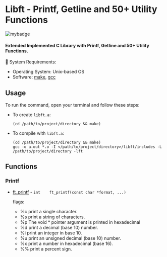 #  Libft - Printf, Getline and 50+ Utility Functions

![mybadge](https://badgen.net/badge/SKILLS/%20C,%20LIBC,%20LINKED%20LISTS%20/blue?scale=1.2)

#### Extended Implemented C Library with Printf, Getline and 50+ Utility Functions.

🔧 System Requirements:
   - Operating System: Unix-based OS
   - Software: [make](https://www.gnu.org/software/make/), [gcc](https://gcc.gnu.org/)

## Usage
 
To run the command, open your terminal and follow these steps:

  - To create ```libft.a```:
  
      ```shell
      (cd /path/to/project/directory && make)
      ```

   - To compile with ```libft.a```:
  
      ```shell
      (cd /path/to/project/directory && make)
      gcc -o a.out *.o -I </path/to/project/directory>/libft/includes -L /path/to/project/directory -lft
      ```

## Functions
### Printf

   - [ft_printf](src/ft_printf/ft_printf.c) - ```int	ft_printf(const char *format, ...)```

      flags:
        -  %c print a single character.
        -  %s print a string of characters.
        -  %p The void * pointer argument is printed in hexadecimal
        -  %d print a decimal (base 10) number.
        -  %i print an integer in base 10.
        -  %u print an unsigned decimal (base 10) number.
        -  %x print a number in hexadecimal (base 16).
        -  %% print a percent sign.
